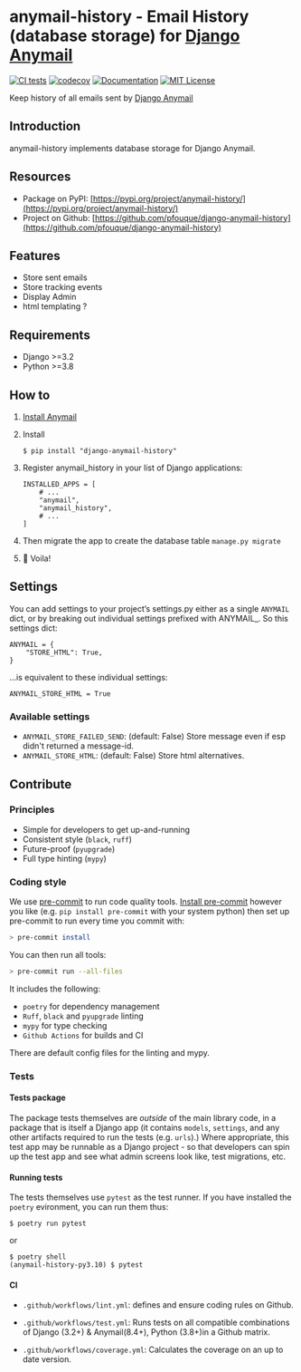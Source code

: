 # anymail-history - Email History (database storage) for [Django Anymail](https://anymail.dev/)

[![CI tests](https://github.com/pfouque/django-anymail-history/actions/workflows/test.yml/badge.svg)](https://github.com/pfouque/django-anymail-history/actions/workflows/test.yml)
[![codecov](https://codecov.io/github/pfouque/django-anymail-history/branch/master/graph/badge.svg?token=GWGDR6AR6D)](https://codecov.io/github/pfouque/django-anymail-history)
[![Documentation](https://img.shields.io/static/v1?label=Docs&message=READ&color=informational&style=plastic)](https://github.com/pfouque/django-anymail-history#settings)
[![MIT License](https://img.shields.io/static/v1?label=License&message=MIT&color=informational&style=plastic)](https://github.com/pfouque/anymail-history/LICENSE)

Keep history of all emails sent by [Django Anymail](https://anymail.dev/)

## Introduction

anymail-history implements database storage for Django Anymail.

## Resources

-   Package on PyPI: [https://pypi.org/project/anymail-history/](https://pypi.org/project/anymail-history/)
-   Project on Github: [https://github.com/pfouque/django-anymail-history](https://github.com/pfouque/django-anymail-history)

## Features

-   Store sent emails
-   Store tracking events
-   Display Admin
-   html templating ?


## Requirements

-   Django >=3.2
-   Python >=3.8

## How to

1. [Install Anymail](https://anymail.dev/en/stable/quickstart/)

2. Install
    ```
    $ pip install "django-anymail-history"
    ```

3. Register anymail_history in your list of Django applications:
    ```
    INSTALLED_APPS = [
        # ...
        "anymail",
        "anymail_history",
        # ...
    ]
    ```
4. Then migrate the app to create the database table
    ```manage.py migrate```

5. 🎉 Voila!

## Settings

You can add settings to your project’s settings.py either as a single `ANYMAIL` dict, or by breaking out individual settings prefixed with ANYMAIL_. So this settings dict:

```
ANYMAIL = {
    "STORE_HTML": True,
}
```
…is equivalent to these individual settings:

```
ANYMAIL_STORE_HTML = True
```

### Available settings

-   `ANYMAIL_STORE_FAILED_SEND`: (default: False) Store message even if esp didn't returned a message-id.
-   `ANYMAIL_STORE_HTML`: (default: False) Store html alternatives.

## Contribute

### Principles

-   Simple for developers to get up-and-running
-   Consistent style (`black`, `ruff`)
-   Future-proof (`pyupgrade`)
-   Full type hinting (`mypy`)

### Coding style

We use [pre-commit](https://pre-commit.com/) to run code quality tools.
[Install pre-commit](https://pre-commit.com/#install) however you like (e.g.
`pip install pre-commit` with your system python) then set up pre-commit to run every time you
commit with:

```bash
> pre-commit install
```

You can then run all tools:

```bash
> pre-commit run --all-files
```

It includes the following:

-   `poetry` for dependency management
-   `Ruff`, `black` and `pyupgrade` linting
-   `mypy` for type checking
-   `Github Actions` for builds and CI

There are default config files for the linting and mypy.

### Tests

#### Tests package

The package tests themselves are _outside_ of the main library code, in a package that is itself a
Django app (it contains `models`, `settings`, and any other artifacts required to run the tests
(e.g. `urls`).) Where appropriate, this test app may be runnable as a Django project - so that
developers can spin up the test app and see what admin screens look like, test migrations, etc.

#### Running tests

The tests themselves use `pytest` as the test runner. If you have installed the `poetry` evironment,
you can run them thus:

```
$ poetry run pytest
```

or

```
$ poetry shell
(anymail-history-py3.10) $ pytest
```

#### CI

- `.github/workflows/lint.yml`: defines and ensure coding rules on Github.

- `.github/workflows/test.yml`: Runs tests on all compatible combinations of Django (3.2+) & Anymail(8.4+), Python (3.8+)in a Github matrix.

- `.github/workflows/coverage.yml`: Calculates the coverage on an up to date version.
